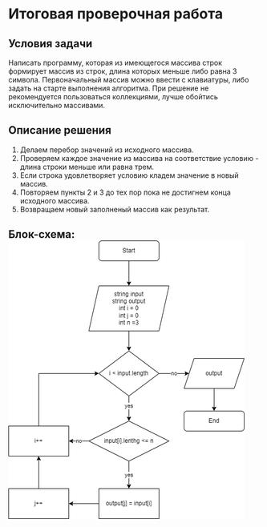 # Итоговая проверочная работа

## Условия задачи
Написать программу, которая из имеющегося массива строк формирует массив из строк, длина которых меньше либо равна 3 символа. Первоначальный массив можно ввести с клавиатуры, либо задать на старте выполнения алгоритма. При решение не рекомендуется пользоваться коллекциями, лучше обойтись исключительно массивами.

## Описание решения
1. Делаем перебор значений из исходного массива.
2. Проверяем каждое значение из массива на соответствие условию - длина строки меньше или равна трем.
3. Если строка удовлетворяет условию кладем значение в новый массив.
4. Повторяем пункты 2 и 3 до тех пор пока не достигнем конца исходного массива.
5. Возвращаем новый заполненый массив как результат.

## Блок-схема: ![Блок-схем](FinalWork_001.png)